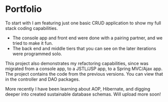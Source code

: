 # Portfolio

To start with I am featuring just one basic CRUD application to show my full stack coding capabilities. 
- The console app and front end were done with a pairing partner, and we tried to make it fun. 
- The back end and middle tiers that you can see on the later iterations were programmed solo.

This project also demonstrates my refactoring capabilities, since was migrated from a console app, to a JSTL/JSP app, to a Spring MVC/Ajax app. The project contains the code from the previous versions. You can view that in the controller and DAO packages.

More recently I have been learning about AOP, Hibernate, and digging deeper into created sustainable database schemas. Will upload more soon! 
